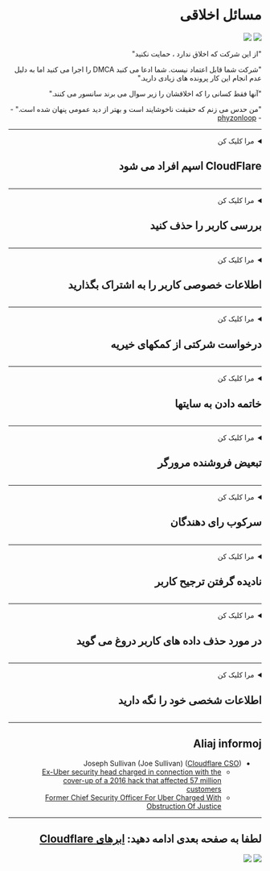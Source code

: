 <div dir="rtl">

# مسائل اخلاقی

![](https://codeberg.org/crimeflare/cloudflare-tor/media/branch/master/image/itsreallythatbad.jpg)
![](https://codeberg.org/crimeflare/cloudflare-tor/media/branch/master/image/telegram/c81238387627b4bfd3dcd60f56d41626.jpg)

"از این شرکت که اخلاق ندارد ، حمایت نکنید"

"شرکت شما قابل اعتماد نیست. شما ادعا می کنید DMCA را اجرا می کنید اما به دلیل عدم انجام این کار پرونده های زیادی دارید."

"آنها فقط کسانی را که اخلاقشان را زیر سوال می برند سانسور می کنند."

"من حدس می زنم که حقیقت ناخوشایند است و بهتر از دید عمومی پنهان شده است."  -- [phyzonloop](https://twitter.com/phyzonloop)


---


<details>
<summary>مرا کلیک کن

## CloudFlare اسپم افراد می شود
</summary>


Cloudflare ایمیل های اسپم را برای کاربران غیر Cloudflare ارسال می کند.

- فقط ایمیلهایی را برای مشترکانی که انتخاب کرده اند ارسال کنید
- هنگامی که کاربر می گوید "stop" ، ارسال ایمیل را متوقف کنید

ساده است. اما Cloudflare اهمیتی ندارد.
Cloudflare گفت استفاده از خدمات آنها می تواند همه اسپم ها یا مهاجمین را متوقف کند.
چگونه می توان Cloudflare را بدون فعال کردن Cloudflare متوقف کرد؟


| 🖼 | 🖼 |
| --- | --- |
| ![](https://codeberg.org/crimeflare/cloudflare-tor/media/branch/master/image/cfspam01.jpg) | ![](https://codeberg.org/crimeflare/cloudflare-tor/media/branch/master/image/cfspam03.jpg) |
| ![](https://codeberg.org/crimeflare/cloudflare-tor/media/branch/master/image/cfspam02.jpg) | ![](https://codeberg.org/crimeflare/cloudflare-tor/media/branch/master/image/cfspambrittany.jpg)<br>![](https://codeberg.org/crimeflare/cloudflare-tor/media/branch/master/image/cfspamtwtr.jpg) |

</details>

---

<details>
<summary>مرا کلیک کن

## بررسی کاربر را حذف کنید
</summary>


بررسی های منفی سانسور Cloudflare.
اگر متن ضد Cloudflare را در توییتر ارسال می کنید ، فرصتی برای پاسخ دادن به کارمند Cloudflare با پیام "نه ، این نیست" است.
اگر در هر سایت نقد و بررسی منفی ارسال کنید ، آنها سعی می کنند آن را سانسور کنند.


| 🖼 | 🖼 |
| --- | --- |
| ![](https://codeberg.org/crimeflare/cloudflare-tor/media/branch/master/image/cfcenrev_01.jpg)<br>![](https://codeberg.org/crimeflare/cloudflare-tor/media/branch/master/image/cfcenrev_02.jpg) | ![](https://codeberg.org/crimeflare/cloudflare-tor/media/branch/master/image/cfcenrev_03.jpg) |

</details>

---

<details>
<summary>مرا کلیک کن

## اطلاعات خصوصی کاربر را به اشتراک بگذارید
</summary>


Cloudflare یک مشکل آزار و اذیت گسترده دارد.
Cloudflare اطلاعات شخصی کسانی را که از سایت های میزبان شکایت می کنند به اشتراک می گذارد.
آنها گاهی از شما می خواهند که شناسنامه واقعی خود را ارائه دهید.
اگر نمی خواهید مورد آزار و اذیت ، حمله ، تعویض قرار گرفته و یا کشته شوید ، بهتر است از وب سایت های Cloudflared دوری کنید.


| 🖼 | 🖼 |
| --- | --- |
| ![](https://codeberg.org/crimeflare/cloudflare-tor/media/branch/master/image/cfdox_what.jpg) | ![](https://codeberg.org/crimeflare/cloudflare-tor/media/branch/master/image/cfdox_swat.jpg) |
| ![](https://codeberg.org/crimeflare/cloudflare-tor/media/branch/master/image/cfdox_kill.jpg) | ![](https://codeberg.org/crimeflare/cloudflare-tor/media/branch/master/image/cfdox_threat.jpg) |
| ![](https://codeberg.org/crimeflare/cloudflare-tor/media/branch/master/image/cfdox_dox.jpg) | ![](https://codeberg.org/crimeflare/cloudflare-tor/media/branch/master/image/cfdox_ex1.jpg)<br>![](https://codeberg.org/crimeflare/cloudflare-tor/media/branch/master/image/cfdox_ex2.jpg) |

</details>

---

<details>
<summary>مرا کلیک کن

## درخواست شرکتی از کمکهای خیریه
</summary>


CloudFlare درخواست کمک های خیریه می کند.
کاملاً وحشتناک است که یک شرکت آمریکایی در کنار سازمان های غیرانتفاعی که دلایل خوبی دارند درخواست خیریه می کند.
اگر دوست دارید افراد را مسدود کنید یا وقت دیگران را تلف نکنید ، ممکن است بخواهید برخی از پیتزا ها را برای کارمندان Cloudflare سفارش دهید.


![](https://codeberg.org/crimeflare/cloudflare-tor/media/branch/master/image/cfdonate.jpg)

</details>

---

<details>
<summary>مرا کلیک کن

## خاتمه دادن به سایتها
</summary>


اگر سایت شما ناگهان کم شود ، چه خواهید کرد؟
گزارش هایی وجود دارد مبنی بر اینکه Cloudflare در حال حذف پیکربندی کاربر یا متوقف کردن سرویس بدون هیچ گونه اخطاری است ، بی صدا.
ما پیشنهاد می کنیم ارائه دهنده بهتری پیدا کنید.

![](https://codeberg.org/crimeflare/cloudflare-tor/media/branch/master/image/cftmnt.jpg)

</details>

---

<details>
<summary>مرا کلیک کن

## تبعیض فروشنده مرورگر
</summary>


CloudFlare به افرادی که از Firefox استفاده می کنند در حالی که رفتار خصمانه ای را به کاربران مرورگر غیر Tor از طریق Tor انجام داده ، رفتارهای ترجیحی می دهد.
کاربران تور که به درستی از اجرای جاوا اسکریپت غیر آزاد امتناع می ورزند ، نیز رفتار خصمانه ای دارند.
این نابرابری دسترسی یک سوء استفاده بی طرف شبکه و سوءاستفاده از قدرت است.

![](https://codeberg.org/crimeflare/cloudflare-tor/media/branch/master/image/browdifftbcx.gif)

- سمت چپ: مرورگر Tor ، سمت راست: Chrome. همان آدرس IP

![](https://codeberg.org/crimeflare/cloudflare-tor/media/branch/master/image/browserdiff.jpg)

- سمت چپ: مرورگر Tor Javascript غیرفعال ، کوکی فعال است
- سمت راست: Chrome Javascript فعال است ، کوکی غیرفعال است

![](https://codeberg.org/crimeflare/cloudflare-tor/media/branch/master/image/cfsiryoublocked.jpg)

- QuteBrowser (مرورگر جزئی) بدون Tor (Clearnet IP)

| ***مرورگر*** | ***دسترسی به درمان*** |
| --- | --- |
| Tor Browser (جاوا اسکریپت را فعال کنید) | دسترسی مجاز است |
| Firefox (جاوا اسکریپت را فعال کنید) | دسترسی تخریب شده است |
| Chromium (جاوا اسکریپت را فعال کنید) | دسترسی تخریب شده است |
| Chromium or Firefox (جاوا اسکریپت غیرفعال است) | دسترسی رد شد |
| Chromium or Firefox (کوکی غیرفعال شد) | دسترسی رد شد |
| QuteBrowser | دسترسی رد شد |
| lynx | دسترسی رد شد |
| w3m | دسترسی رد شد |
| wget | دسترسی رد شد |


چرا برای حل چالش آسان از دکمه صوتی استفاده نمی شود؟

بله ، یک دکمه صوتی وجود دارد ، اما همیشه از طریق Tor کار نمی کند.
این پیام را هنگام کلیک روی آن دریافت خواهید کرد:

```
بعدا دوباره تلاش کنید
ممکن است رایانه یا شبکه شما در حال ارسال پرس و جوهای خودکار باشد.
برای محافظت از کاربران خود ، ما اکنون نمی توانیم درخواست شما را پردازش کنیم.
برای اطلاعات بیشتر به صفحه راهنمای ما مراجعه کنید
```

</details>

---

<details>
<summary>مرا کلیک کن

## سرکوب رای دهندگان
</summary>


رأی دهندگان در ایالت های ایالات متحده برای رای گیری نهایی از طریق وب سایت وزیر امور خارجه در ایالت سکونت خود ثبت نام می کنند.
دفاتر وزیر امور خارجه تحت کنترل جمهوری خواهان با سرکوب وب سایت وزیر امور خارجه از طریق Cloudflare در سرکوب رای دهندگان شرکت می کنند.
رفتار خصمانه Cloudflare با کاربران Tor ، موقعیت MITM آن به عنوان یک نقطه متمرکز نظارت جهانی و نقش مضر آن در کل باعث می شود رای دهندگان آینده دار تمایلی به ثبت نام نداشته باشند.
به ویژه لیبرال ها تمایل دارند که حریم خصوصی را در آغوش بگیرند.
فرم ثبت نام رای دهندگان اطلاعات حساس راجع به تکیه سیاسی رای دهنده ، آدرس فیزیکی شخصی ، شماره تأمین اجتماعی و تاریخ تولد جمع آوری می کند.
بیشتر ایالات فقط یک زیر مجموعه از این اطلاعات را در دسترس عموم قرار می دهند ، اما Cloudflare تمام کسانی که اطلاعات را در هنگام ثبت نام برای رای دادن مشاهده می کند.

توجه داشته باشید که ثبت مقاله ، Cloudflare را دور نمی زند زیرا کارمندان کارمندان وارد کردن داده های وزارت خارجه احتمالاً از وب سایت Cloudflare برای وارد کردن داده ها استفاده می کنند.

| 🖼 | 🖼 |
| --- | --- |
| ![](https://codeberg.org/crimeflare/cloudflare-tor/media/branch/master/image/cfvotm_01.jpg) | ![](https://codeberg.org/crimeflare/cloudflare-tor/media/branch/master/image/cfvotm_02.jpg) |

- Change.org یک وب سایت معروف برای جمع آوری آرا و اقدام است.
“مردم در همه جا کارزارها را آغاز می کنند ، حامیان خود را بسیج می کنند و با تصمیم گیرندگان برای رانندگی راه حل ها همکاری می کنند.”
متأسفانه ، بسیاری از افراد به دلیل فیلتر تهاجمی Cloudflare به هیچ وجه نمی توانند change.org را مشاهده کنند.
آنها از امضای طومار منع می شوند ، بنابراین آنها را از یک روند دموکراتیک محروم می کنند.
استفاده از سایر پلتفرم بدون ابر مانند OpenPetition به رفع مشکل کمک می کند.

| 🖼 | 🖼 |
| --- | --- |
| ![](https://codeberg.org/crimeflare/cloudflare-tor/media/branch/master/image/changeorgasn.jpg) | ![](https://codeberg.org/crimeflare/cloudflare-tor/media/branch/master/image/changeorgtor.jpg) |

- "پروژه آتنی" Cloudflare از وب سایت های انتخاباتی ایالتی و محلی محافظت رایگان در سطح سازمانی ارائه می دهد.
آنها گفتند "نمایندگان آنها می توانند به اطلاعات انتخابات و ثبت نام رأی دهندگان دسترسی پیدا کنند" اما این یک دروغ است زیرا بسیاری از مردم به هیچ وجه نمی توانند سایت را مرور کنند.

</details>

---

<details>
<summary>مرا کلیک کن

## نادیده گرفتن ترجیح کاربر
</summary>


اگر چیزی را امتناع کنید ، انتظار دارید که هیچ نامه ای در مورد آن دریافت نکنید.
Cloudflare ترجیح کاربر را نادیده گرفته و داده ها را با شرکت های شخص ثالث بدون رضایت مشتری به اشتراک بگذارید.
اگر از برنامه رایگان آنها استفاده می کنید ، گاهی اوقات برای شما ایمیل می فرستند که درخواست خرید اشتراک ماهیانه را دارند.

![](https://codeberg.org/crimeflare/cloudflare-tor/media/branch/master/image/cfviopl_tp.jpg)

</details>

---

<details>
<summary>مرا کلیک کن

## در مورد حذف داده های کاربر دروغ می گوید
</summary>


طبق وبلاگ این مشتری سابق Cloudflare ، Cloudflare در مورد حذف حساب کاربری دروغ است.
امروزه بسیاری از شرکت ها داده های شما را پس از بستن یا حذف حساب خود نگه می دارند.
بسیاری از شرکت های خوب در سیاست حفظ حریم خصوصی خود از آن یاد می کنند.
ابر ابر؟ نه

```
2019-08-05 CloudFlare به من تأیید کرد که حساب من را حذف کرده اند.
2019-10-02 من یک ایمیل از CloudFlare دریافت کردم "زیرا من مشتری هستم"
```

Cloudflare در مورد کلمه "حذف" اطلاعی نداشت.
اگر واقعاً حذف شده است ، چرا این مشتری سابق یک ایمیل دریافت کرده است؟
وی همچنین خاطرنشان كرد كه سیاست حفظ حریم خصوصی Cloudflare در مورد آن اشاراتی ندارد.

```
خط مشی رازداری جدید آنها هیچ گونه اشارتی به حفظ داده ها برای یک سال نمی کند.
```

![](https://codeberg.org/crimeflare/cloudflare-tor/media/branch/master/image/cfviopl_notdel.jpg)

اگر سیاست حفظ حریم خصوصی آنها LIE است ، چگونه می توانید به Cloudflare اعتماد کنید؟

</details>

---

<details>
<summary>مرا کلیک کن

## اطلاعات شخصی خود را نگه دارید
</summary>


حذف حساب Cloudflare سطح سختی است.

```
با استفاده از دسته "حساب" ، بلیط پشتیبانی را ارسال کنید ،
و درخواست حذف حساب در متن پیام.
قبل از درخواست حذف ، نباید دامنه یا کارت اعتباری متصل به حساب خود داشته باشید.
```

این ایمیل تأیید را دریافت خواهید کرد.

![](https://codeberg.org/crimeflare/cloudflare-tor/media/branch/master/image/cf_deleteandkeep.jpg)

"ما درخواست پردازش درخواست حذف شما را شروع کرده ایم" اما "ما همچنان اطلاعات شخصی شما را ذخیره خواهیم کرد".

آیا می توانید به این "اعتماد" کنید؟

</details>

---

## Aliaj informoj

- Joseph Sullivan (Joe Sullivan) ([Cloudflare CSO](https://twitter.com/eastdakota/status/1296522269313785862))
  - [Ex-Uber security head charged in connection with the cover-up of a 2016 hack that affected 57 million customers](https://www.businessinsider.com/uber-data-hack-security-head-joe-sullivan-charged-cover-up-2020-8)
  - [Former Chief Security Officer For Uber Charged With Obstruction Of Justice](https://www.justice.gov/usao-ndca/pr/former-chief-security-officer-uber-charged-obstruction-justice)


---

## لطفا به صفحه بعدی ادامه دهید:   [ابرهای Cloudflare](../PEOPLE.md)

![](https://codeberg.org/crimeflare/cloudflare-tor/media/branch/master/image/freemoldybread.jpg)
![](https://codeberg.org/crimeflare/cloudflare-tor/media/branch/master/image/cfisnotanoption.jpg)

</div>